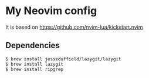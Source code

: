 # My Neovim config

It is based on https://github.com/nvim-lua/kickstart.nvim

## Dependencies

```
$ brew install jesseduffield/lazygit/lazygit
$ brew install lazygit
$ brew install ripgrep
```


